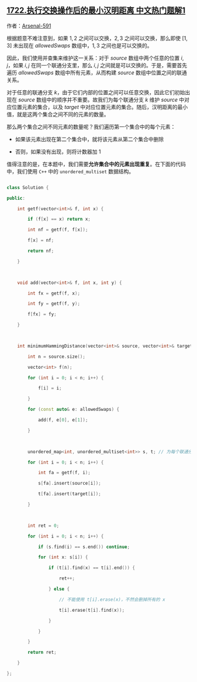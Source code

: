 ## [1722.执行交换操作后的最小汉明距离 中文热门题解1](https://leetcode.cn/problems/minimize-hamming-distance-after-swap-operations/solutions/100000/bing-cha-ji-yao-shao-wei-dong-dian-nao-j-feis)

作者：[Arsenal-591](https://leetcode.cn/u/Arsenal-591)

根据题意不难注意到，如果 $1,2$ 之间可以交换，$2,3$ 之间可以交换，那么即使 $[1,3]$ 未出现在 $\textit{allowedSwaps}$ 数组中，$1,3$ 之间也是可以交换的。

因此，我们使用并查集来维护这一关系：对于 $\textit{source}$ 数组中两个任意的位置 $i,j$，如果 $i,j$ 在同一个联通分支里，那么 $i,j$ 之间就是可以交换的。于是，需要首先遍历 $\textit{allowedSwaps}$ 数组中所有元素，从而构建 $\textit{source}$ 数组中位置之间的联通关系。

对于任意的联通分支 $k$，由于它们内部的位置之间可以任意交换，因此它们初始出现在 $\textit{source}$ 数组中的顺序并不重要。故我们为每个联通分支 $k$ 维护  $\textit{source}$ 中对应位置元素的集合，以及 $\textit{target}$ 中对应位置元素的集合。随后，汉明距离的最小值，就是这两个集合之间不同的元素的数量。

那么两个集合之间不同元素的数量呢？我们遍历第一个集合中的每个元素：

- 如果该元素出现在第二个集合中，就将该元素从第二个集合中删除
- 否则，如果没有出现，则将计数器加 $1$

值得注意的是，在本题中，我们需要**允许集合中的元素出现重复**。在下面的代码中，我们使用 `C++` 中的 `unordered_multiset` 数据结构。

``` C++ [sol1-C++]
class Solution {
public:
    int getf(vector<int>& f, int x) {
        if (f[x] == x) return x;
        int nf = getf(f, f[x]);
        f[x] = nf;
        return nf;
    }
    
    void add(vector<int>& f, int x, int y) {
        int fx = getf(f, x);
        int fy = getf(f, y);
        f[fx] = fy;
    }
    
    int minimumHammingDistance(vector<int>& source, vector<int>& target, vector<vector<int>>& allowedSwaps) {
        int n = source.size();
        vector<int> f(n);
        for (int i = 0; i < n; i++) {
            f[i] = i;
        }
        for (const auto& e: allowedSwaps) {
            add(f, e[0], e[1]);
        }
        
        unordered_map<int, unordered_multiset<int>> s, t; // 为每个联通分支维护位置的集合
        for (int i = 0; i < n; i++) {
            int fa = getf(f, i);
            s[fa].insert(source[i]);
            t[fa].insert(target[i]);
        }
        
        int ret = 0;
        for (int i = 0; i < n; i++) {
            if (s.find(i) == s.end()) continue;
            for (int x: s[i]) {
                if (t[i].find(x) == t[i].end()) {
                    ret++;
                } else {
                    // 不能使用 t[i].erase(x)，不然会删掉所有的 x
                    t[i].erase(t[i].find(x));
                }
            }
        }
        return ret;
    }
};
```








